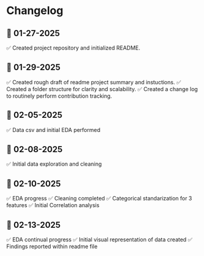 # Changelog

## 📅 01-27-2025

✅ Created project repository and initialized README.

## 📅 01-29-2025

✅ Created rough draft of readme project summary and instuctions.
✅ Created a folder structure for clarity and scalability.
✅ Created a change log to routinely perform contribution tracking.

## 📅 02-05-2025

✅ Data csv and initial EDA performed

## 📅 02-08-2025

✅ Initial data exploration and cleaning

## 📅 02-10-2025

✅ EDA progress
✅ Cleaning completed
✅ Categorical standarization for 3 features
✅ Initial Correlation analysis

## 📅 02-13-2025

✅ EDA continual progress
✅ Initial visual representation of data created
✅ Findings reported within readme file
